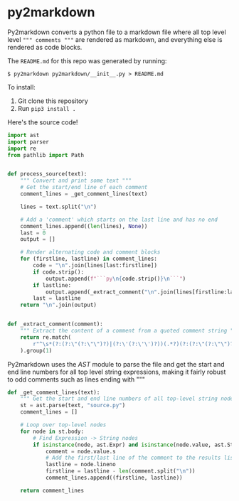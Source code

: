
# py2markdown

Py2markdown converts a python file to a markdown file where all top level
level `""" comments """` are rendered as markdown, and everything else
is rendered as code blocks.

The `README.md` for this repo was generated by running:

    $ py2markdown py2markdown/__init__.py > README.md

To install:

1. Git clone this repository
2. Run `pip3 install .`

Here's the source code!


```py
import ast
import parser
import re
from pathlib import Path


def process_source(text):
    """ Convert and print some text """
    # Get the start/end line of each comment
    comment_lines = _get_comment_lines(text)

    lines = text.split("\n")

    # Add a 'comment' which starts on the last line and has no end
    comment_lines.append((len(lines), None))
    last = 0
    output = []

    # Render alternating code and comment blocks
    for (firstline, lastline) in comment_lines:
        code = "\n".join(lines[last:firstline])
        if code.strip():
            output.append(f"```py\n{code.strip()}\n```")
        if lastline:
            output.append(_extract_comment("\n".join(lines[firstline:lastline])))
        last = lastline
    return "\n".join(output)


def _extract_comment(comment):
    """ Extract the content of a comment from a quoted comment string """
    return re.match(
        r"^\s*(?:(?:\"(?:\"\")?)|(?:\'(?:\'\')?))(.*?)(?:(?:\"(?:\"\")?)|(?:\'(?:\'\')?))\s*$", comment, flags=re.DOTALL
    ).group(1)
```

Py2markdown uses the _AST_ module to parse the file and get the start and end line
numbers for all top level string expressions, making it fairly robust to odd comments
such as lines ending with \"""

```py
def _get_comment_lines(text):
    """ Get the start and end line numbers of all top-level string nodes """
    st = ast.parse(text, "source.py")
    comment_lines = []

    # Loop over top-level nodes
    for node in st.body:
        # Find Expression -> String nodes
        if isinstance(node, ast.Expr) and isinstance(node.value, ast.Str):
            comment = node.value.s
            # Add the first/last line of the comment to the results list
            lastline = node.lineno
            firstline = lastline - len(comment.split("\n"))
            comment_lines.append((firstline, lastline))

    return comment_lines
```
